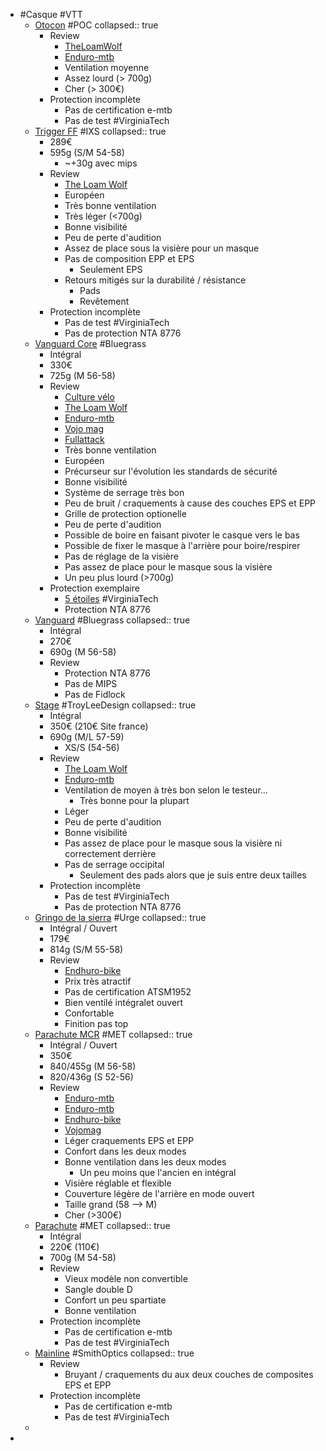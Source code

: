 - #Casque #VTT
	- [Otocon](https://www.pocsports.com/fr/pages/otocon) #POC
	  collapsed:: true
		- Review
			- [TheLoamWolf](https://theloamwolf.com/2023/03/09/review-poc-otocon-race-mips-helmet/)
			- [Enduro-mtb](https://enduro-mtb.com/en/poc-otocon-race-mips-2023-review/)
			- Ventilation moyenne
			- Assez lourd (> 700g)
			- Cher (> 300€)
		- Protection incomplète
			- Pas de certification e-mtb
			- Pas de test #VirginiaTech
	- [Trigger FF](https://ixs.com/en/bike-ixs-trigger-full-face) #IXS
	  collapsed:: true
		- 289€
		- 595g (S/M 54-58)
			- ~+30g avec mips
		- Review
			- [The Loam Wolf](https://theloamwolf.com/2020/05/29/review-ixs-trigger-ff-helmet/)
			- Européen
			- Très bonne ventilation
			- Très léger (<700g)
			- Bonne visibilité
			- Peu de perte d'audition
			- Assez de place sous la visière pour un masque
			- Pas de composition EPP et EPS
				- Seulement EPS
			- Retours mitigés sur la durabilité / résistance
				- Pads
				- Revêtement
		- Protection incomplète
			- Pas de test #VirginiaTech
			- Pas de protection NTA 8776
	- [Vanguard Core](https://www.met-helmets.com/en/shop/gravity/bluegrass-helmets/bluegrass-trail-helmets/vanguard-core/) #Bluegrass
		- Intégral
		- 330€
		- 725g (M 56-58)
		- Review
			- [Culture vélo](https://www.culturevelo.com/Test-Casque-Bluegrass-Vanguard)
			- [The Loam Wolf](https://theloamwolf.com/2023/10/31/review-bluegrass-vanguard-core-enduro-helmet/)
			- [Enduro-mtb](https://enduro-mtb.com/en/bluegrass-vanguard-core-edition-2023-review/)
			- [Vojo mag](https://www.vojomag.com/test-nouveaute-bluegrass-vanguard-lintegral-leger-sans-compromis/)
			- [Fullattack](https://fullattack.cc/le-nouveau-bluegrass-vanguard-sous-tous-les-angles/)
			- Très bonne ventilation
			- Européen
			- Précurseur sur l'évolution les standards de sécurité
			- Bonne visibilité
			- Système de serrage très bon
			- Peu de bruit / craquements à cause des couches EPS et EPP
			- Grille de protection optionelle
			- Peu de perte d'audition
			- Possible de boire en faisant pivoter le casque vers le bas
			- Possible de fixer le masque à l'arrière pour boire/respirer
			- Pas de réglage de la visière
			- Pas assez de place pour le masque sous  la visière
			- Un peu plus lourd (>700g)
		- Protection exemplaire
			- [5 étoiles](https://www.helmet.beam.vt.edu/bicycle-helmet-ratings.html#29) #VirginiaTech
			- Protection NTA 8776
	- [Vanguard](https://www.met-helmets.com/en/shop/gravity/bluegrass-helmets/bluegrass-trail-helmets/vanguard/) #Bluegrass
	  collapsed:: true
		- Intégral
		- 270€
		- 690g (M 56-58)
		- Review
			- Protection NTA 8776
			- Pas de MIPS
			- Pas de Fidlock
	- [Stage](https://troyleedesigns.eu/products/stage-helmet-stealth-midnight?_pos=5&_sid=ace873af5&_ss=r) #TroyLeeDesign
	  collapsed:: true
		- Intégral
		- 350€ (210€ Site france)
		- 690g (M/L 57-59)
			- XS/S (54-56)
		- Review
			- [The Loam Wolf](https://theloamwolf.com/2021/06/22/review-troy-lee-designs-stage-mips-helmet/)
			- [Enduro-mtb](https://enduro-mtb.com/en/troy-lee-stage-helmet-review/)
			- Ventilation de moyen à très bon selon le testeur...
				- Très bonne pour la plupart
			- Léger
			- Peu de perte d'audition
			- Bonne visibilité
			- Pas assez de place pour le masque sous   la visière ni correctement derrière
			- Pas de serrage occipital
				- Seulement des pads alors que je suis entre deux tailles
		- Protection incomplète
			- Pas de test #VirginiaTech
			- Pas de protection NTA 8776
	- [Gringo de la sierra](https://www.urgebike.com/fr/1236-gringo-de-la-sierra) #Urge
	  collapsed:: true
		- Intégral / Ouvert
		- 179€
		- 814g (S/M 55-58)
		- Review
			- [Endhuro-bike](https://endhuro-bike.com/essai/equipement/casque-urge-gringo/)
			- Prix très atractif
			- Pas de certification ATSM1952
			- Bien ventilé intégralet ouvert
			- Confortable
			- Finition pas top
	- [Parachute MCR](https://www.met-helmets.com/en/shop/mtb-helmets/enduro-helmets/parachute-mcr-mips/) #MET
	  collapsed:: true
		- Intégral / Ouvert
		- 350€
		- 840/455g (M 56-58)
		- 820/436g (S 52-56)
		- Review
			- [Enduro-mtb](https://enduro-mtb.com/en/met-parachute-mcr-2023-review/)
			- [Enduro-mtb](https://enduro-mtb.com/en/first-ride-review-met-parachute-mcr-helmet/)
			- [Endhuro-bike](https://endhuro-bike.com/test-groupe/test-met-parachute-mcr-lun-des-meilleurs-casques/)
			- [Vojomag](https://www.vojomag.com/test-nouveaute-met-parachute-mcr-moderne-et-modulable/)
			- Léger craquements EPS et EPP
			- Confort dans les deux modes
			- Bonne ventilation dans les deux modes
				- Un peu moins que l'ancien en intégral
			- Visière réglable et flexible
			- Couverture légère de l'arrière en mode ouvert
			- Taille grand (58 --> M)
			- Cher (>300€)
	- [Parachute](https://www.met-helmets.com/en/shop/mtb-helmets/enduro-helmets/parachute/) #MET
	  collapsed:: true
		- Intégral
		- 220€ (110€)
		- 700g (M 54-58)
		- Review
			- Vieux modèle non convertible
			- Sangle double D
			- Confort un peu spartiate
			- Bonne ventilation
		- Protection incomplète
			- Pas de certification e-mtb
			- Pas de test #VirginiaTech
	- [Mainline](https://www.smithoptics.com/en_US/mainline-tech.html) #SmithOptics
	  collapsed:: true
		- Review
			- Bruyant / craquements du aux deux couches de composites EPS et EPP
		- Protection incomplète
			- Pas de certification e-mtb
			- Pas de test #VirginiaTech
	-
-